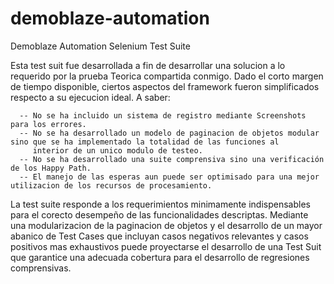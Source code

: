 # demoblaze-automation
Demoblaze Automation Selenium Test Suite


Esta test suit fue desarrollada a fin de desarrollar una solucion a lo requerido por la prueba Teorica compartida conmigo.
Dado el corto margen de tiempo disponible, ciertos aspectos del framework fueron simplificados respecto a su ejecucion ideal. A saber:

      -- No se ha incluido un sistema de registro mediante Screenshots para los errores.
      -- No se ha desarrollado un modelo de paginacion de objetos modular sino que se ha implementado la totalidad de las funciones al 
         interior de un unico modulo de testeo.
      -- No se ha desarrollado una suite comprensiva sino una verificación de los Happy Path.
      -- El manejo de las esperas aun puede ser optimisado para una mejor utilizacion de los recursos de procesamiento. 

La test suite responde a los requerimientos minimamente indispensables para el corecto desempeño de las funcionalidades descriptas.
Mediante una modularizacion de la paginacion de objetos y el desarrollo de un mayor abanico de Test Cases que incluyan casos negativos relevantes y casos positivos mas exhaustivos puede proyectarse el desarrollo de una Test Suit que garantice una adecuada cobertura para el desarrollo de regresiones comprensivas. 


